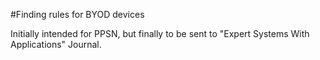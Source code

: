 #Finding rules for BYOD devices

Initially intended for PPSN, but finally to be sent to "Expert Systems With Applications" Journal.
